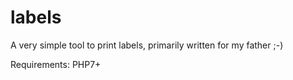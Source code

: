 # labels
A very simple tool to print labels, primarily written for my father ;-) 

Requirements: PHP7+

